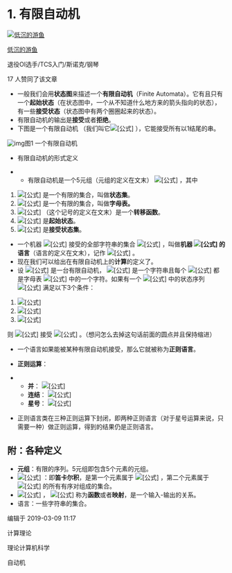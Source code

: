 # 1. 有限自动机

[![低沉的游鱼](https://pica.zhimg.com/833767514_xs.jpg?source=172ae18b)](https://www.zhihu.com/people/di-chen-de-you-yu)

[低沉的游鱼](https://www.zhihu.com/people/di-chen-de-you-yu)

退役OI选手/TCS入门/斯诺克/钢琴



17 人赞同了该文章

- 一般我们会用**状态图**来描述一个**有限自动机**（Finite Automata）。它有且只有一个**起始状态**（在状态图中，一个从不知道什么地方来的箭头指向的状态），有一些**接受状态**（状态图中有两个圈圈起来的状态）。
- 有限自动机的输出是**接受**或者**拒绝**。
- 下图是一个有限自动机 （我们叫它![[公式]](https://www.zhihu.com/equation?tex=M_1) ），它能接受所有以1结尾的串。

![img](https://pic3.zhimg.com/80/v2-726b59fff7264b334ff9cd7442111fd6_720w.jpg)图1 一个有限自动机



- 有限自动机的形式定义

- - 有限自动机是一个5元组（元组的定义在文末） ![[公式]](https://www.zhihu.com/equation?tex=%28Q%2C+%5CSigma%2C+%5Cdelta%2Cq_0%2CF%29) ，其中

1. ![[公式]](https://www.zhihu.com/equation?tex=Q) 是一个有限的集合，叫做**状态集**。
2. ![[公式]](https://www.zhihu.com/equation?tex=%5CSigma) 是一个有限的集合，叫做**字母表。**
3. ![[公式]](https://www.zhihu.com/equation?tex=%5Cdelta%3AQ%5Ctimes+%5CSigma%5Crightarrow+Q) （这个记号的定义在文末）是一个**转移函数**。
4. ![[公式]](https://www.zhihu.com/equation?tex=q_0%5Cin+Q) 是**起始状态**。
5. ![[公式]](https://www.zhihu.com/equation?tex=F%5Csubseteq+Q) 是**接受状态集**。



- 一个机器 ![[公式]](https://www.zhihu.com/equation?tex=M) 接受的全部字符串的集合 ![[公式]](https://www.zhihu.com/equation?tex=A) ，叫做**机器 ![[公式]](https://www.zhihu.com/equation?tex=M) 的语言**（语言的定义在文末），记作 ![[公式]](https://www.zhihu.com/equation?tex=L%28M%29%3DA) 。
- 现在我们可以给出在有限自动机上的**计算**的定义了。
- 设 ![[公式]](https://www.zhihu.com/equation?tex=M%3D%28Q%2C%5CSigma%2C%5Cdelta%2Cq_0%2CF%29) 是一台有限自动机， ![[公式]](https://www.zhihu.com/equation?tex=w%3Dw_1w_2%5Cdots+w_n) 是一个字符串且每个 ![[公式]](https://www.zhihu.com/equation?tex=w_i) 都是字母表 ![[公式]](https://www.zhihu.com/equation?tex=%5CSigma) 中的一个字符。如果有一个 ![[公式]](https://www.zhihu.com/equation?tex=Q) 中的状态序列 ![[公式]](https://www.zhihu.com/equation?tex=r_0%2Cr_1%2C%5Cdots%2Cr_n) 满足以下3个条件：

1. ![[公式]](https://www.zhihu.com/equation?tex=r_0%3Dq_0)
2. ![[公式]](https://www.zhihu.com/equation?tex=%5Cdelta%28r_i%2Cw_i%2B1%29%3Dr_i%2B1%2C+i%3D0%2C%5Cdots%2Cn-1)
3. ![[公式]](https://www.zhihu.com/equation?tex=r_n%5Cin+F)

则 ![[公式]](https://www.zhihu.com/equation?tex=M) 接受 ![[公式]](https://www.zhihu.com/equation?tex=w) 。（想问怎么去掉这句话前面的圆点并且保持缩进）



- 一个语言如果能被某种有限自动机接受，那么它就被称为**正则语言**。

- **正则运算**：

- - **并**： ![[公式]](https://www.zhihu.com/equation?tex=A%5Ccup+B%3D%5C%7Bx%7Cx%5Cin+A%E6%88%96x%5Cin+B%5C%7D)
  - **连结**： ![[公式]](https://www.zhihu.com/equation?tex=A%5Ccirc+B%3D%5C%7Bxy%7Cx%5Cin+A%E4%B8%94y%5Cin+B%5C%7D)
  - **星号**： ![[公式]](https://www.zhihu.com/equation?tex=A%5E%2A%3D%5C%7Bx_1x_2%5Ccdots+x_k%7Ck%5Cge0%E4%B8%94%E6%AF%8F%E4%B8%80%E4%B8%AAx_i%5Cin+A%5C%7D)

- 正则语言类在三种正则运算下封闭，即两种正则语言（对于星号运算来说，只需要一种）做正则运算，得到的结果仍是正则语言。



## 附：各种定义

- **元组**：有限的序列。5元组即包含5个元素的元组。
- ![[公式]](https://www.zhihu.com/equation?tex=A%5Ctimes+B) ：即**笛卡尔积**，是第一个元素属于 ![[公式]](https://www.zhihu.com/equation?tex=A) ，第二个元素属于 ![[公式]](https://www.zhihu.com/equation?tex=B) 的所有有序对组成的集合。
- ![[公式]](https://www.zhihu.com/equation?tex=f%3AD%5Crightarrow+R) ， ![[公式]](https://www.zhihu.com/equation?tex=f) 称为**函数**或者**映射**，是一个输入-输出的关系。
- 语言：一些字符串的集合。

编辑于 2019-03-09 11:17

计算理论

理论计算机科学

自动机